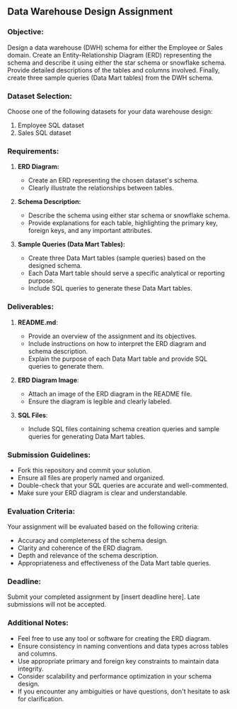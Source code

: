 ## Data Warehouse Design Assignment

### Objective:
Design a data warehouse (DWH) schema for either the Employee or Sales domain. Create an Entity-Relationship Diagram (ERD) representing the schema and describe it using either the star schema or snowflake schema. Provide detailed descriptions of the tables and columns involved. Finally, create three sample queries (Data Mart tables) from the DWH schema.

### Dataset Selection:
Choose one of the following datasets for your data warehouse design:
1. Employee SQL dataset
2. Sales SQL dataset

### Requirements:
1. **ERD Diagram:**
   - Create an ERD representing the chosen dataset's schema.
   - Clearly illustrate the relationships between tables.
   
2. **Schema Description:**
   - Describe the schema using either star schema or snowflake schema.
   - Provide explanations for each table, highlighting the primary key, foreign keys, and any important attributes.

3. **Sample Queries (Data Mart Tables):**
   - Create three Data Mart tables (sample queries) based on the designed schema.
   - Each Data Mart table should serve a specific analytical or reporting purpose.
   - Include SQL queries to generate these Data Mart tables.

### Deliverables:
1. **README.md**:
   - Provide an overview of the assignment and its objectives.
   - Include instructions on how to interpret the ERD diagram and schema description.
   - Explain the purpose of each Data Mart table and provide SQL queries to generate them.
   
2. **ERD Diagram Image**:
   - Attach an image of the ERD diagram in the README file.
   - Ensure the diagram is legible and clearly labeled.
   
3. **SQL Files**:
   - Include SQL files containing schema creation queries and sample queries for generating Data Mart tables.
   
### Submission Guidelines:
- Fork this repository and commit your solution.
- Ensure all files are properly named and organized.
- Double-check that your SQL queries are accurate and well-commented.
- Make sure your ERD diagram is clear and understandable.

### Evaluation Criteria:
Your assignment will be evaluated based on the following criteria:
- Accuracy and completeness of the schema design.
- Clarity and coherence of the ERD diagram.
- Depth and relevance of the schema description.
- Appropriateness and effectiveness of the Data Mart table queries.

### Deadline:
Submit your completed assignment by [insert deadline here]. Late submissions will not be accepted.

### Additional Notes:
- Feel free to use any tool or software for creating the ERD diagram.
- Ensure consistency in naming conventions and data types across tables and columns.
- Use appropriate primary and foreign key constraints to maintain data integrity.
- Consider scalability and performance optimization in your schema design.
- If you encounter any ambiguities or have questions, don't hesitate to ask for clarification.
